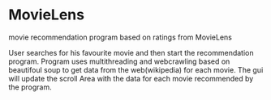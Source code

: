 # MovieLens
movie recommendation program based on ratings from MovieLens

User searches for his favourite movie and then start the recommendation program.
Program uses multithreading and webcrawling based on beautifoul soup to get data from the web(wikipedia) for each movie.
The gui will update the scroll Area with the data for each movie recommended by the program.
